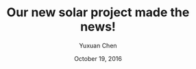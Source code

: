 ---
title: "Our new solar project made the news!"
# Make sure there are no 'th' or anything in the date
date: "October 19, 2016"
author: "Yuxuan Chen"
content: "On October 4th, our CEI Testbed project proceeded to the installation stage. The general contractor for this project, Artisan Electric started to hoisting all materials to the roof top from 7 AM. We were really honored to have several people from UW Photography and UW Sustainability taking pictures on the site to witness more solar the campus will have in the new future! In addition, our outreach coordinator, Yuxuan Chen, and Lab Manager, Stefanie Young, had an interview from Fox News, taking about this project, and the video was showed on the evening new of the same day.

The installation will be finished by the end of December, according to the construction schedule. A grand opening for this 100 kW solar system is planned to take place on January!"
# An image is optional
image: "UWSolarNews2.jpg"
archive: false
# Most recent post get highest number (days since 2012) for non archived, archived get the same number just negative
order: 1753
---